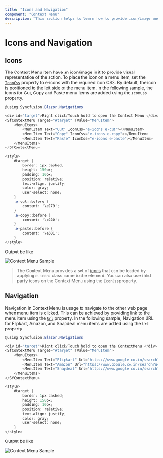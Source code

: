```yaml
---
title: "Icons and Navigation"
component: "Context Menu"
description: "This section helps to learn how to provide icon/image and navigations to the Context Menu items."
---
```


# Icons and Navigation

## Icons

The Context Menu item have an icon/image in it to provide visual representation of the action. To place the icon on a menu item, set the [`IconCss`](https://help.syncfusion.com/cr/blazor/Syncfusion.Blazor.Navigations.MenuItem.html#Syncfusion_Blazor_Navigations_MenuItem_IconCss) property to e-icons with the required icon CSS. By default, the icon is positioned to the left side of the menu item. In the following sample, the icons for Cut, Copy and Paste menu items are added using the `IconCss` property.

```csharp
@using Syncfusion.Blazor.Navigations

<div id="target">Right click/Touch hold to open the Context Menu </div>
<SfContextMenu Target="#target" TValue="MenuItem">
    <MenuItems>
        <MenuItem Text="Cut" IconCss="e-icons e-cut"></MenuItem>
        <MenuItem Text="Copy" IconCss="e-icons e-copy"></MenuItem>
        <MenuItem Text="Paste" IconCss="e-icons e-paste"></MenuItem>
    </MenuItems>
</SfContextMenu>

<style>
    #target {
        border: 1px dashed;
        height: 150px;
        padding: 10px;
        position: relative;
        text-align: justify;
        color: gray;
        user-select: none;
    }
    .e-cut::before {
        content: '\e279';
    }
    .e-copy::before {
        content: '\e280';
    }
    .e-paste::before {
        content: '\e601';
    }
</style>

```

Output be like

![Context Menu Sample](./images/icons.png)

> The Context Menu provides a set of [icons](https://blazor.syncfusion.com/documentation/appearance/icons/) that can be loaded by applying `e-icons` class name to the element.
You can also use third party icons on the Context Menu using the `IconCss`property.

## Navigation

Navigation in Context Menu is usage to navigate to the other web page when menu item is clicked. This can be achieved by providing link to the menu item using the [`Url`](https://help.syncfusion.com/cr/blazor/Syncfusion.Blazor.Navigations.MenuItem.html#Syncfusion_Blazor_Navigations_MenuItem_Url) property. In the following sample, Navigation URL for Flipkart, Amazon, and Snapdeal menu items are added using the `Url` property.

```csharp
@using Syncfusion.Blazor.Navigations

<div id="target">Right click/Touch hold to open the ContextMenu </div>
<SfContextMenu Target="#target" TValue="MenuItem">
    <MenuItems>
        <MenuItem Text="Flipkart" Url="https://www.google.co.in/search?q=flipkart"></MenuItem>
        <MenuItem Text="Amazon" Url="https://www.google.co.in/search?q=amazon"></MenuItem>
        <MenuItem Text="Snapdeal" Url="https://www.google.co.in/search?q=snapdeal"></MenuItem>
    </MenuItems>
</SfContextMenu>

<style>
    #target {
        border: 1px dashed;
        height: 150px;
        padding: 10px;
        position: relative;
        text-align: justify;
        color: gray;
        user-select: none;
    }
</style>

```

Output be like

![Context Menu Sample](./images/cm-navi.png)